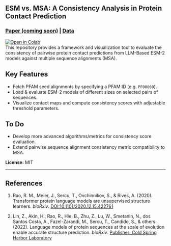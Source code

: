 ## ESM vs. MSA: A Consistency Analysis in Protein Contact Prediction

### [Paper (coming soon)](#) | [Data](https://www.ebi.ac.uk/interpro/entry/pfam/#table)
[![Open in Colab](https://colab.research.google.com/assets/colab-badge.svg)](https://colab.research.google.com/drive/1wz8o5HeZKbKzjjCMBisdzUlsUw6fF_g1?usp=sharing)<br>
This repository provides a framework and visualization tool to evaluate the consistency of pairwise protein contact predictions from LLM-Based ESM-2 models against multiple sequence alignments (MSA). 

## Key Features
- Fetch PFAM seed alignments by specifying a PFAM ID (e.g. `PF00069`).
- Load & evaluate ESM-2 models of different sizes on selected pairs of sequences.
- Visualize contact maps and compute consistency scores with adjustable threshold parameters.

## To Do
- Develop more advanced algorithms/metrics for consistency score evaluation.
- Extend pairwise sequence alignment consistency metric compatibility to MSA.

**License:** MIT

---

## References

1. Rao, R. M., Meier, J., Sercu, T., Ovchinnikov, S., & Rives, A. (2020). Transformer protein language models are unsupervised structure learners. *bioRxiv*. [DOI:10.1101/2020.12.15.422761](https://www.biorxiv.org/content/10.1101/2020.12.15.422761v1)

2. Lin, Z., Akin, H., Rao, R., Hie, B., Zhu, Z., Lu, W., Smetanin, N., dos Santos Costa, A., Fazel-Zarandi, M., Sercu, T., Candido, S., & others. (2022). Language models of protein sequences at the scale of evolution enable accurate structure prediction. *bioRxiv*. [Publisher: Cold Spring Harbor Laboratory](https://www.biorxiv.org/)
